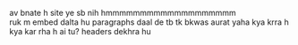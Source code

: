 av bnate h site
ye sb nih
 hmmmmmmmmmmmmmmmmmmm              
 ruk m embed dalta hu paragraphs daal de tb tk bkwas aurat yaha kya krra h
 kya kar rha h ai tu? headers dekhra hu